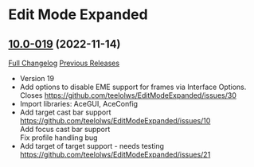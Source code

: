 # Edit Mode Expanded

## [10.0-019](https://github.com/teelolws/EditModeExpanded/tree/10.0-019) (2022-11-14)
[Full Changelog](https://github.com/teelolws/EditModeExpanded/compare/10.0-018...10.0-019) [Previous Releases](https://github.com/teelolws/EditModeExpanded/releases)

- Version 19  
- Add options to disable EME support for frames via Interface Options.  
    Closes https://github.com/teelolws/EditModeExpanded/issues/30  
- Import libraries: AceGUI, AceConfig  
- Add target cast bar support  
    https://github.com/teelolws/EditModeExpanded/issues/10  
    Add focus cast bar support  
    Fix profile handling bug  
- Add target of target support - needs testing  
    https://github.com/teelolws/EditModeExpanded/issues/21  
